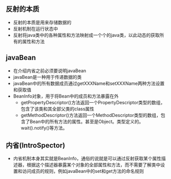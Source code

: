 ## 反射的本质
  - 反射的本质是用来存储数据的
  - 反射机制在运行状态中
  - 反射将java类中的各种属性和方法映射成一个个的java类，以此动态的获取所有的属性和方法
## javaBean
  - 在介绍内省之前必须要说明javaBean
  - javaBean是一种用于传递数据的类
  - javaBean中的所有数据成员通过getXXXName和setXXXName两种方法设置和获取值
  - BeanInfo对象，用于将Bean中的成员和方法暴露在外
    - getPropertyDescriptor()方法返回一个PropertyDescriptor类型的数组，包含了该类和其全部父类的class属性
    - getMethodDescriptor()方法返回一个MethodDescriptor类型的数组，包含了Bean中的所有方法的属性。甚至是Object。类型定义的。wait().notify()等方法。
    
## 内省(IntroSpector)
  - 内省机制本身其实就是BeanInfo，通俗的说就是可以通过反射获取某个属性描述器，根据这个描述器暴露某个对象的全部属性和方法，而不需要了解类中设置和访问成员的规则，例如javaBean中的set和get方法的命名规则

